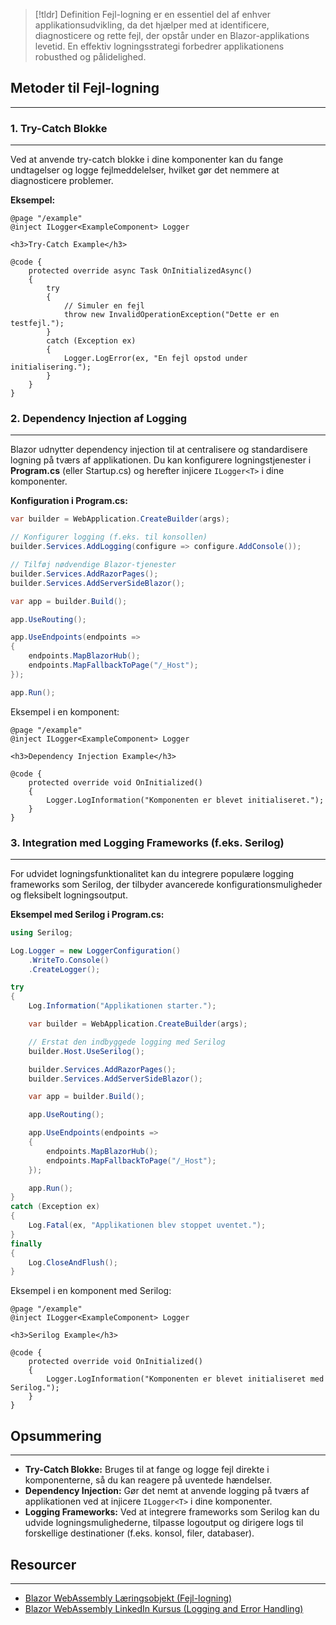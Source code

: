 > [!tldr] Definition
Fejl-logning er en essentiel del af enhver applikationsudvikling, da det hjælper med at identificere, diagnosticere og rette fejl, der opstår under en Blazor-applikations levetid. En effektiv logningsstrategi forbedrer applikationens robusthed og pålidelighed.



## Metoder til Fejl-logning
---
### 1. Try-Catch Blokke
---
Ved at anvende try-catch blokke i dine komponenter kan du fange undtagelser og logge fejlmeddelelser, hvilket gør det nemmere at diagnosticere problemer.

**Eksempel:**
```razor
@page "/example"
@inject ILogger<ExampleComponent> Logger

<h3>Try-Catch Example</h3>

@code {
    protected override async Task OnInitializedAsync()
    {
        try
        {
            // Simuler en fejl
            throw new InvalidOperationException("Dette er en testfejl.");
        }
        catch (Exception ex)
        {
            Logger.LogError(ex, "En fejl opstod under initialisering.");
        }
    }
}
```

### 2. Dependency Injection af Logging
---
Blazor udnytter dependency injection til at centralisere og standardisere logning på tværs af applikationen. Du kan konfigurere logningstjenester i **Program.cs** (eller Startup.cs) og herefter injicere `ILogger<T>` i dine komponenter.

**Konfiguration i Program.cs:**
```csharp
var builder = WebApplication.CreateBuilder(args);

// Konfigurer logging (f.eks. til konsollen)
builder.Services.AddLogging(configure => configure.AddConsole());

// Tilføj nødvendige Blazor-tjenester
builder.Services.AddRazorPages();
builder.Services.AddServerSideBlazor();

var app = builder.Build();

app.UseRouting();

app.UseEndpoints(endpoints =>
{
    endpoints.MapBlazorHub();
    endpoints.MapFallbackToPage("/_Host");
});

app.Run();
```

Eksempel i en komponent:
```razor
@page "/example"
@inject ILogger<ExampleComponent> Logger

<h3>Dependency Injection Example</h3>

@code {
    protected override void OnInitialized()
    {
        Logger.LogInformation("Komponenten er blevet initialiseret.");
    }
}
```

### 3. Integration med Logging Frameworks (f.eks. Serilog)
---
For udvidet logningsfunktionalitet kan du integrere populære logging frameworks som Serilog, der tilbyder avancerede konfigurationsmuligheder og fleksibelt logningsoutput.

**Eksempel med Serilog i Program.cs:**
```csharp
using Serilog;

Log.Logger = new LoggerConfiguration()
    .WriteTo.Console()
    .CreateLogger();

try
{
    Log.Information("Applikationen starter.");

    var builder = WebApplication.CreateBuilder(args);

    // Erstat den indbyggede logging med Serilog
    builder.Host.UseSerilog();

    builder.Services.AddRazorPages();
    builder.Services.AddServerSideBlazor();

    var app = builder.Build();

    app.UseRouting();

    app.UseEndpoints(endpoints =>
    {
        endpoints.MapBlazorHub();
        endpoints.MapFallbackToPage("/_Host");
    });

    app.Run();
}
catch (Exception ex)
{
    Log.Fatal(ex, "Applikationen blev stoppet uventet.");
}
finally
{
    Log.CloseAndFlush();
}
```

Eksempel i en komponent med Serilog:
```razor
@page "/example"
@inject ILogger<ExampleComponent> Logger

<h3>Serilog Example</h3>

@code {
    protected override void OnInitialized()
    {
        Logger.LogInformation("Komponenten er blevet initialiseret med Serilog.");
    }
}
```

## Opsummering
---
- **Try-Catch Blokke:** Bruges til at fange og logge fejl direkte i komponenterne, så du kan reagere på uventede hændelser.
- **Dependency Injection:** Gør det nemt at anvende logging på tværs af applikationen ved at injicere `ILogger<T>` i dine komponenter.
- **Logging Frameworks:** Ved at integrere frameworks som Serilog kan du udvide logningsmulighederne, tilpasse logoutput og dirigere logs til forskellige destinationer (f.eks. konsol, filer, databaser).

## Resourcer
---
- [Blazor WebAssembly Læringsobjekt (Fejl-logning)](https://scorm.itslearning.com/data/3289/C20150/ims_import_38/scormcontent/index.html#/lessons/PQMcPpO52flncHmYIiRrRc7StWj7566o)
- [Blazor WebAssembly LinkedIn Kursus (Logging and Error Handling)](https://www.linkedin.com/learning/blazor-webassembly-foundational-skills/how-logging-works-in-blazor?resume=false&u=57075649)
